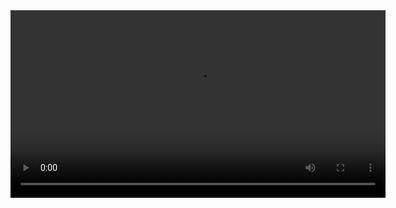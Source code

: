 

<video controls width="600">
  <source src="./Screen Recording 2024-12-27 204347.mp4" type="video/mp4">
  Your browser does not support the video tag.
</video>
